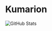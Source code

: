 # Kumarion
 
![GitHub Stats](https://github-readme-stats.vercel.app/api?username=Kumarion&show_icons=true&theme=radical)